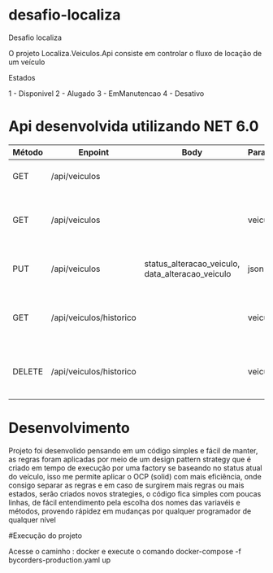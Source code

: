 # desafio-localiza
Desafio localiza

O projeto Localiza.Veiculos.Api consiste em controlar o fluxo de locação de um veículo

Estados

1 - Disponivel
2 - Alugado
3 - EmManutencao
4 - Desativo

# Api desenvolvida utilizando NET 6.0 

| Método  | Enpoint                          | Body                                             | Parameters       | Descrição                                       |
| ------- | ------------------               | ------------------------------------------------ | ---------------- | ----------------------------------------------- |
| GET     | /api/veiculos                    |                                                  |                  | Retorna todos os veículos                       |
| GET     | /api/veiculos                    |                                                  | veiculoId        | Parametro tipo int representa id do veículo     |
| PUT     | /api/veiculos                    | status_alteracao_veiculo, data_alteracao_veiculo | json             | Body json para alteração de estado              |
| GET     | /api/veiculos/historico          |                                                  | veiculoId        | Parametro tipo int representa id do veículo     |
| DELETE  | /api/veiculos/historico          |                                                  | veiculoId        | Parametro tipo int representa id do veículo     |

# Desenvolvimento
  Projeto foi desenvolido pensando em um código simples e fácil de manter, as regras foram aplicadas por meio de um design pattern strategy que é criado em tempo de execução por uma factory
se baseando no status atual do veículo, isso me permite aplicar o OCP (solid) com mais eficiência, onde consigo separar as regras e em caso de surgirem mais regras ou mais estados,
serão criados novos strategies, o código fica simples com poucas linhas, de fácil entendimento pela escolha dos nomes das variavéis e métodos, provendo rápidez em mudanças por qualquer 
programador de qualquer nível

#Execução do projeto

Acesse o caminho :
docker e execute o comando docker-compose -f bycorders-production.yaml up


